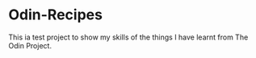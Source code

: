 # Odin-Recipes
This ia test project to show my skills of the things I have learnt from The Odin Project.
